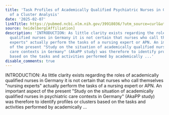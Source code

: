 ```yaml
---
title: 'Task Profiles of Academically Qualified Psychiatric Nurses in Germany: Results
  of a Cluster Analysis'
date: '2025-02-07'
linkTitle: https://pubmed.ncbi.nlm.nih.gov/39918036/?utm_source=curl&utm_medium=rss&utm_campaign=pubmed-2&utm_content=1FakS-2QOkCT8HsMOQP1bCRQ4YzyumYOmxmF0moLsQ3dFB1E9V&fc=20220326224207&ff=20250207170839&v=2.18.0.post9+e462414
source: heidelberg[Affiliation]
description: 'INTRODUCTION: As little clarity exists regarding the roles of academically
  qualified nurses in Germany it is not certain that nurses who call themselves "nursing
  experts" actually perform the tasks of a nursing expert or APN. An important aspect
  of the present "Study on the situation of academically qualified nurses in psychiatric
  care contexts in Germany" (AkaPP study) was therefore to identify profiles or clusters
  based on the tasks and activities performed by academically ...'
disable_comments: true
---
```

INTRODUCTION: As little clarity exists regarding the roles of academically qualified nurses in Germany it is not certain that nurses who call themselves "nursing experts" actually perform the tasks of a nursing expert or APN. An important aspect of the present "Study on the situation of academically qualified nurses in psychiatric care contexts in Germany" (AkaPP study) was therefore to identify profiles or clusters based on the tasks and activities performed by academically ...